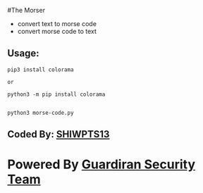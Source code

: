 #The Morser

* convert text to morse code
* convert morse code to text


## Usage:
	
	pip3 install colorama
	
	or
	
	python3 -m pip install colorama
	
	
	python3 morse-code.py
	
	
	
## Coded By: [SHIWPTS13](https://guardiran.org/profile/30620-shiwpts13)
	
	
# Powered By [Guardiran Security Team](https://guardiran.org)

	
	

	




